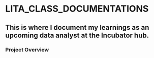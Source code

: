 # LITA_CLASS_DOCUMENTATIONS

## This is where I document my learnings as an upcoming data analyst at the Incubator hub.

### Project Overview
